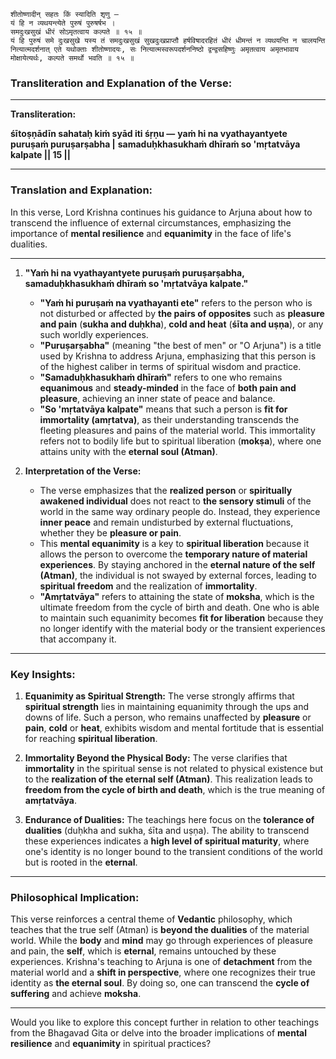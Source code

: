```sanskrit
शीतोष्णादीन् सहतः किं स्यादिति शृणु —
यं हि न व्यथयन्त्येते पुरुषं पुरुषर्षभ ।
समदुःखसुखं धीरं सोऽमृतत्वाय कल्पते ॥ १५ ॥
यं हि पुरुषं समे दुःखसुखे यस्य तं समदुःखसुखं सुखदुःखप्राप्तौ हर्षविषादरहितं धीरं धीमन्तं न व्यथयन्ति न चालयन्ति नित्यात्मदर्शनात् एते यथोक्ताः शीतोष्णादयः, सः नित्यात्मस्वरूपदर्शननिष्ठो द्वन्द्वसहिष्णुः अमृतत्वाय अमृतभावाय मोक्षायेत्यर्थः, कल्पते समर्थो भवति ॥ १५ ॥
```
### **Transliteration and Explanation of the Verse:**

---

**Transliteration:**

**śītoṣṇādīn sahataḥ kiṁ syād iti śṛṇu —**
**yaṁ hi na vyathayantyete puruṣaṁ puruṣarṣabha |**
**samaduḥkhasukhaṁ dhīraṁ so 'mṛtatvāya kalpate || 15 ||**

---

### **Translation and Explanation:**

In this verse, Lord Krishna continues his guidance to Arjuna about how to transcend the influence of external circumstances, emphasizing the importance of **mental resilience** and **equanimity** in the face of life's dualities.

---

1. **"Yaṁ hi na vyathayantyete puruṣaṁ puruṣarṣabha, samaduḥkhasukhaṁ dhīraṁ so 'mṛtatvāya kalpate."**

   - **"Yaṁ hi puruṣaṁ na vyathayanti ete"** refers to the person who is not disturbed or affected by **the pairs of opposites** such as **pleasure and pain** (**sukha and duḥkha**), **cold and heat** (**śīta and uṣṇa**), or any such worldly experiences.
   - **"Puruṣarṣabha"** (meaning "the best of men" or "O Arjuna") is a title used by Krishna to address Arjuna, emphasizing that this person is of the highest caliber in terms of spiritual wisdom and practice.
   - **"Samaduḥkhasukhaṁ dhīraṁ"** refers to one who remains **equanimous** and **steady-minded** in the face of **both pain and pleasure**, achieving an inner state of peace and balance.
   - **"So 'mṛtatvāya kalpate"** means that such a person is **fit for immortality (amṛtatva)**, as their understanding transcends the fleeting pleasures and pains of the material world. This immortality refers not to bodily life but to spiritual liberation (**mokṣa**), where one attains unity with the **eternal soul (Atman)**.

2. **Interpretation of the Verse:**

   - The verse emphasizes that the **realized person** or **spiritually awakened individual** does not react to **the sensory stimuli** of the world in the same way ordinary people do. Instead, they experience **inner peace** and remain undisturbed by external fluctuations, whether they be **pleasure or pain**.
   - This **mental equanimity** is a key to **spiritual liberation** because it allows the person to overcome the **temporary nature of material experiences**. By staying anchored in the **eternal nature of the self (Atman)**, the individual is not swayed by external forces, leading to **spiritual freedom** and the realization of **immortality**.
   - **"Amṛtatvāya"** refers to attaining the state of **moksha**, which is the ultimate freedom from the cycle of birth and death. One who is able to maintain such equanimity becomes **fit for liberation** because they no longer identify with the material body or the transient experiences that accompany it.

---

### **Key Insights:**

1. **Equanimity as Spiritual Strength:**
   The verse strongly affirms that **spiritual strength** lies in maintaining equanimity through the ups and downs of life. Such a person, who remains unaffected by **pleasure** or **pain**, **cold** or **heat**, exhibits wisdom and mental fortitude that is essential for reaching **spiritual liberation**.

2. **Immortality Beyond the Physical Body:**
   The verse clarifies that **immortality** in the spiritual sense is not related to physical existence but to the **realization of the eternal self (Atman)**. This realization leads to **freedom from the cycle of birth and death**, which is the true meaning of **amṛtatvāya**.

3. **Endurance of Dualities:**
   The teachings here focus on the **tolerance of dualities** (duḥkha and sukha, śīta and uṣṇa). The ability to transcend these experiences indicates a **high level of spiritual maturity**, where one's identity is no longer bound to the transient conditions of the world but is rooted in the **eternal**.

---

### **Philosophical Implication:**

This verse reinforces a central theme of **Vedantic** philosophy, which teaches that the true self (Atman) is **beyond the dualities** of the material world. While the **body** and **mind** may go through experiences of pleasure and pain, the **self**, which is **eternal**, remains untouched by these experiences. Krishna's teaching to Arjuna is one of **detachment** from the material world and a **shift in perspective**, where one recognizes their true identity as **the eternal soul**. By doing so, one can transcend the **cycle of suffering** and achieve **moksha**.

---

Would you like to explore this concept further in relation to other teachings from the Bhagavad Gita or delve into the broader implications of **mental resilience** and **equanimity** in spiritual practices?
